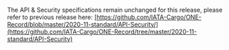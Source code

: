 The API & Security specifications remain unchanged for this release, please refer to previous release here: [https://github.com/IATA-Cargo/ONE-Record/blob/master/2020-11-standard/API-Security/](https://github.com/IATA-Cargo/ONE-Record/tree/master/2020-11-standard/API-Security)


